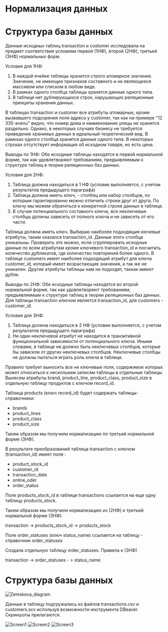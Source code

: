  # Нормализация данных 
 # Структура базы данных

Данные исходных таблиц transaction и customer исследовала на предмет соответствия условиям первой (1НФ), второй (2НФ), третьей (3НФ) нормальных форм.

Условия для 1НФ:

1. В каждой ячейке таблицы хранится строго атомарное значение. Значение, не имеющее признаков составного и не являющееся массивом или списком в любом виде.
2. В рамках одного столбца таблицы хранятся данные одного типа.
3. В таблице нет дублирующихся строк, нарушающих реляционные принципы хранения данных.
   
В таблицах transaction и customer все атрибуты  атомарные, кроме вызвавшего подозрения поля адреса у customer, так как на примере "12 335-avenu" видно, что номер дома и наименование улицы не хранятся раздельно. Однако, в некоторых случаях бизнесу не требуется приведение хранимых данных в идеальный теоретический вид.
В рамкках одного столбца хранятся данные одного типа. В некоторых строках отсутствует информация об исходном товаре, но есть цена. 

Выводы по 1НФ: Обе исходные таблицы находятся в первой нормальной форме, так как удовлетворяют требованиям, предъявляемым к структуре таблиц в теории реляционных баз данных.

Условия для 2НФ:

1. Таблица должна находиться в 1 НФ (условие выполняется, с учетом результатов предыдущего параграфа)
2. Таблица должна иметь ключ, - столбец или набор столбцов, по которым гарантированно можно отличить строки друг от друга. По ключу мы можем обратиться к конкретной строке данных в таблице.
3. В случае потенциального составного ключа, все неключевые столбцы должны зависеть от полного ключа и не зависеть от его части.

Таблица должна иметь ключ. Выбираю наиболее подходящие кючевые атрибуты, таким оказался transaction_id. Данные этого столбца уникальны. Проверить это можно, если сгруппировать исходные данные по всем атрибутам кроме ключевого transaction_id и посчитать количество дубликатов, где количество повторений более одного.
В таблице customers имеет наиболее подходящий атрибут для ключа customer_id, который имеет возрастающие значения, а так же не уникален. Другие атрибуты таблицы нам не подходят, таккак имеют дубли.

Выводы по 2НФ: Обе исходные таблицы находятся во второй нормальной форме, так как удовлетворяют требованиям, предъявляемым к структуре таблиц в теории реляционных баз данных. Для таблицы transaction ключом является transaction_id, для customers - customer_id.

Условия для 3НФ:

1. Таблица должна находиться в 2 НФ (условие выполняется, с учетом результатов предыдущего параграфа)
2. Ни один неключевой атрибут не находится в транзитивной функциональной зависимости от потенциального ключа. Иными словами, в таблице не должно быть неключевых столбцов, которые бы зависели от других неключевых столбцов. Неключевые столбцы не должны пытаться играть роль ключа в таблице.

Правило требует выносить все не ключевые поля, содержимое которых может относиться к нескольким записям таблицы в отдельные таблицы. Вынесем атрибуты brand, product_line, product_class, product_size в отдельную таблицу продуктов с ключом record_id.

Таблица products (ключ record_id) будет содержать таблицы-справочники:  
	
+ brands
+ product_lines
+ product_class
+ product_size
	   
Таким образом мы получили нормализацию по третьей нормальной форме (3НФ).

В результате преобразований таблица transaction с ключом (transaction_id) имеет поля :

+ product_stock_id
+ customer_id
+ transaction_date
+ online_oder
+ order_status


Поле products_stock_id в таблице transactions ссылается на еще одну таблицу products_stock.
	
Таким образом мы получили нормализацию из (2НФ) к третьей нормальной форме (3НФ).

transaction -> products_stock_id -> products_stock 
	
Поле order_statuses (ключ status_name) ссылается на таблицу - справочник order_statuses 
	
Создала отдельную таблицу order_statuses. Привела к (3НФ)
    
transaction -> order_statuses - > status_name	


	

# Структура базы данных 
![Zemskova_diagram](https://github.com/Zemsko/Zemskova_M_V/assets/147048091/42ab7914-10ea-4747-ae24-789bbbc539fd)

Данные в таблицу подгружались из файлов transactions.csv и customers.scv используя возможности инструмента DBeaver. Скриншоты прилагаются.

![Screen1](https://github.com/Zemsko/Zemskova_M_V/assets/147048091/75f41a80-d337-41eb-bc37-030474e18566)
![Screen2](https://github.com/Zemsko/Zemskova_M_V/assets/147048091/b4e78017-dd5a-44d5-8493-a27826bc2f00)
![Screen3](https://github.com/Zemsko/Zemskova_M_V/assets/147048091/a2934c2a-2f91-4d45-b267-d00874d6e7cc)



